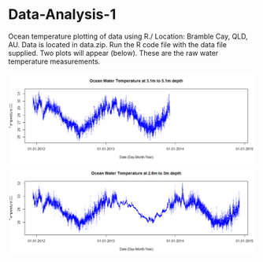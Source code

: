 # Data-Analysis-1

Ocean temperature plotting of data using R./
Location: Bramble Cay, QLD, AU.
Data is located in data.zip.
Run the R code file with the data file supplied. Two plots will appear (below). These are the raw water temperature measurements.


![](images/image1.png)
![](images/image2.png)
